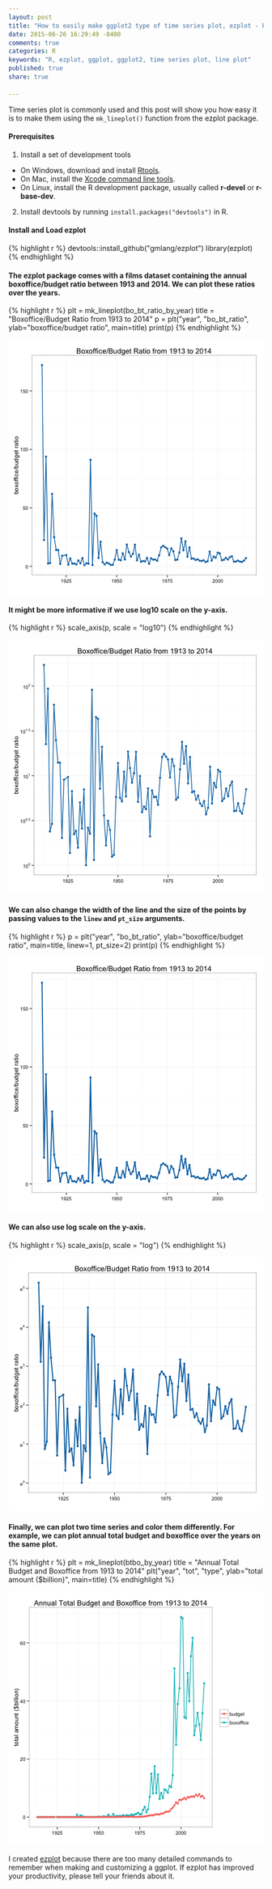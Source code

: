 ```yaml
---
layout: post
title: "How to easily make ggplot2 type of time series plot, ezplot - Part 6"
date: 2015-06-26 16:29:49 -0400
comments: true
categories: R
keywords: "R, ezplot, ggplot, ggplot2, time series plot, line plot"
published: true
share: true

---
```


Time series plot is commonly used and this post will show you how easy it is to make them using the `mk_lineplot()` function from the ezplot package. 

#### Prerequisites
1. Install a set of development tools
* On Windows, download and install [Rtools](http://cran.r-project.org/bin/windows/Rtools/). 
* On Mac, install the [Xcode command line tools](https://developer.apple.com/downloads). 
* On Linux, install the R development package, usually called **r-devel** or **r-base-dev**.
2. Install devtools by running `install.packages("devtools")` in R.

#### Install and Load ezplot

{% highlight r %}
devtools::install_github("gmlang/ezplot")
library(ezplot)
{% endhighlight %}

#### The ezplot package comes with a films dataset containing the annual boxoffice/budget ratio between 1913 and 2014. We can plot these ratios over the years. 

{% highlight r %}
plt = mk_lineplot(bo_bt_ratio_by_year)
title = "Boxoffice/Budget Ratio from 1913 to 2014"
p = plt("year", "bo_bt_ratio", ylab="boxoffice/budget ratio", main=title)
print(p)
{% endhighlight %}

![center](/../figs/2015-06-26-how-to-easily-make-ggplot2-timeseries-plot-ezplot-part6/unnamed-chunk-2-1.png) 

#### It might be more informative if we use log10 scale on the y-axis.  

{% highlight r %}
scale_axis(p, scale = "log10")
{% endhighlight %}

![center](/../figs/2015-06-26-how-to-easily-make-ggplot2-timeseries-plot-ezplot-part6/unnamed-chunk-3-1.png) 

#### We can also change the width of the line and the size of the points by passing values to the `linew` and `pt_size` arguments.

{% highlight r %}
p = plt("year", "bo_bt_ratio", ylab="boxoffice/budget ratio", main=title,
        linew=1, pt_size=2)
print(p)
{% endhighlight %}

![center](/../figs/2015-06-26-how-to-easily-make-ggplot2-timeseries-plot-ezplot-part6/unnamed-chunk-4-1.png) 

#### We can also use log scale on the y-axis.

{% highlight r %}
scale_axis(p, scale = "log")
{% endhighlight %}

![center](/../figs/2015-06-26-how-to-easily-make-ggplot2-timeseries-plot-ezplot-part6/unnamed-chunk-5-1.png) 

#### Finally, we can plot two time series and color them differently. For example, we can plot annual total budget and boxoffice over the years on the same plot.

{% highlight r %}
plt = mk_lineplot(btbo_by_year)
title = "Annual Total Budget and Boxoffice from 1913 to 2014"
plt("year", "tot", "type", ylab="total amount ($billion)", main=title)
{% endhighlight %}

![center](/../figs/2015-06-26-how-to-easily-make-ggplot2-timeseries-plot-ezplot-part6/unnamed-chunk-6-1.png) 

I created [ezplot](https://github.com/gmlang/ezplot) because there are too many detailed commands to remember when making and customizing a ggplot. If ezplot has improved your productivity, please tell your friends about it.
